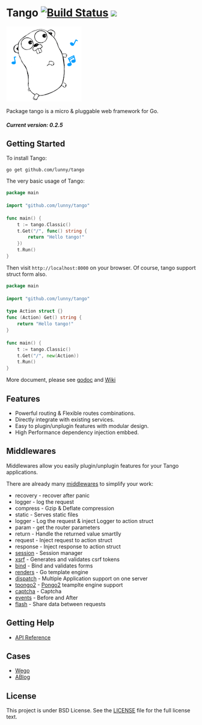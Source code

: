 Tango [![Build Status](https://drone.io/github.com/lunny/tango/status.png)](https://drone.io/github.com/lunny/tango/latest) [![](http://gocover.io/_badge/github.com/lunny/tango)](http://gocover.io/github.com/lunny/tango)
=======================

![Tango Logo](logo.png)

Package tango is a micro & pluggable web framework for Go.

##### Current version: 0.2.5

## Getting Started

To install Tango:

    go get github.com/lunny/tango

The very basic usage of Tango:

```go
package main

import "github.com/lunny/tango"

func main() {
    t := tango.Classic()
    t.Get("/", func() string {
        return "Hello tango!"
    })
    t.Run()
}
```

Then visit `http://localhost:8000` on your browser. Of course, tango support struct form also.

```go
package main

import "github.com/lunny/tango"

type Action struct {}
func (Action) Get() string {
    return "Hello tango!"
}

func main() {
    t := tango.Classic()
    t.Get("/", new(Action))
    t.Run()
}
```

More document, please see [godoc](http://godoc.org/github.com/lunny/tango) and [Wiki](https://github.com/lunny/tango/wiki)

## Features

- Powerful routing & Flexible routes combinations.
- Directly integrate with existing services.
- Easy to plugin/unplugin features with modular design.
- High Performance dependency injection embbed.

## Middlewares 

Middlewares allow you easily plugin/unplugin features for your Tango applications.

There are already many [middlewares](https://github.com/tango-contrib) to simplify your work:

- recovery - recover after panic
- logger - log the request
- compress - Gzip & Deflate compression
- static - Serves static files
- logger - Log the request & inject Logger to action struct
- param - get the router parameters
- return - Handle the returned value smartlly
- request - Inject request to action struct
- response - Inject response to action struct
- [session](https://github.com/tango-contrib/session) - Session manager
- [xsrf](https://github.com/tango-contrib/xsrf) - Generates and validates csrf tokens
- [bind](https://github.com/tango-contrib/bind) - Bind and validates forms
- [renders](https://github.com/tango-contrib/renders) - Go template engine
- [dispatch](https://github.com/tango-contrib/dispatch) - Multiple Application support on one server
- [tpongo2](https://github.com/tango-contrib/tpongo2) - [Pongo2](https://github.com/flosch/pongo2) teamplte engine support
- [captcha](https://github.com/tango-contrib/captcha) - Captcha
- [events](https://github.com/tango-contrib/events) - Before and After
- [flash](https://github.com/tango-contrib/flash) - Share data between requests

## Getting Help

- [API Reference](https://gowalker.org/github.com/lunny/tango)

## Cases

- [Wego](https://github.com/go-tango/wego)
- [ABlog](https://github.com/fuxiaohei/ablog)

## License

This project is under BSD License. See the [LICENSE](LICENSE) file for the full license text.